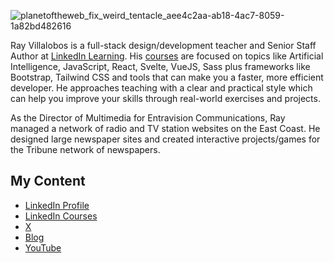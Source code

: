 ![planetoftheweb_fix_weird_tentacle_aee4c2aa-ab18-4ac7-8059-1a82bd482616](https://github.com/planetoftheweb/planetoftheweb/assets/216426/cb051749-a798-4f72-8e70-55174ddd342c)

Ray Villalobos is a full-stack design/development teacher and Senior Staff Author at [LinkedIn Learning](https://www.linkedin.com/learning/instructors/ray-villalobos). His [courses]([url](https://www.linkedin.com/learning/instructors/ray-villalobos?u=104)) are focused on topics like Artificial Intelligence, JavaScript, React, Svelte, VueJS, Sass plus frameworks like Bootstrap, Tailwind CSS and tools that can make you a faster, more efficient developer. He approaches teaching with a clear and practical style which can help you improve your skills through real-world exercises and projects. 

As the Director of Multimedia for Entravision Communications, Ray managed a network of radio and TV station websites on the East Coast. He designed large newspaper sites and created interactive projects/games for the Tribune network of newspapers.

## My Content
- [LinkedIn Profile](https://www.linkedin.com/in/planetoftheweb)
- [LinkedIn Courses](https://www.linkedin.com/learning/instructors/ray-villalobos)
- [X](https://twitter.com/planetoftheweb)
- [Blog](https://raybo.org)
- [YouTube](https://www.youtube.com/planetoftheweb)
